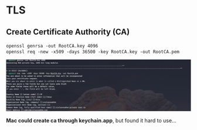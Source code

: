 # TLS

## Create Certificate Authority (CA)
```shell
openssl genrsa -out RootCA.key 4096
openssl req -new -x509 -days 36500 -key RootCA.key -out RootCA.pem
```
![img.png](tls/generate-ca.png)

**Mac could create ca through keychain.app**, but found it hard to use...
